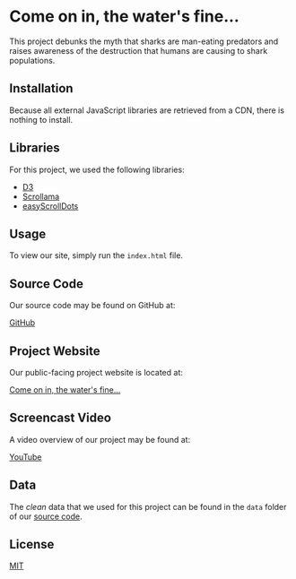 # Come on in, the water's fine...

This project debunks the myth that sharks are man-eating predators and raises awareness of the destruction that humans are causing to shark populations.

## Installation

Because all external JavaScript libraries are retrieved from a CDN, there is nothing to install.

## Libraries

For this project, we used the following libraries:

- [D3](https://d3js.org/)
- [Scrollama](https://github.com/russellsamora/scrollama)
- [easyScrollDots](https://easyscrolldots.primmis.com/)

## Usage

To view our site, simply run the `index.html` file. 

## Source Code

Our source code may be found on GitHub at:

[GitHub](https://github.com/crimson-devs/crimson-devs.github.io/tree/ryan)

## Project Website

Our public-facing project website is located at:

[Come on in, the water's fine...](https://crimson-devs.github.io/)

## Screencast Video

A video overview of our project may be found at:

[YouTube](https://youtu.be/bxKufL--63E)

## Data

The *clean* data that we used for this project can be found in the `data` folder of our [source code](https://github.com/crimson-devs/crimson-devs.github.io/tree/ryan).

## License

[MIT](https://choosealicense.com/licenses/mit/)
